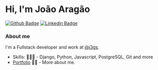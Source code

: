 # Hi, I'm João Aragão

[![Github Badge](https://img.shields.io/badge/-Github-000?style=flat-square&logo=Github&logoColor=white&link=https://github.com/fagnerpsantos)](https://github.com/fagnerpsantos)
[![Linkedin Badge](https://img.shields.io/badge/-LinkedIn-blue?style=flat-square&logo=Linkedin&logoColor=white&link=https://www.linkedin.com/in/fagnerpsantos/)](https://www.linkedin.com/in/fagnerpsantos/)

### About me
I'm a Fullstack developer and work at [@i3gs](http://www.i3gs.org/).

- Skills: 👨🏼‍🏫 - Django, Python, Javascript, PostgreSQL, Git and more
- [Portfolio](https://docs.google.com/document/d/1Y36c5vBeP42pCvO0m4gepXMNuR32TAPDYUFidTNTnqk/edit?usp=sharing) ✍🏼 - More about me.
